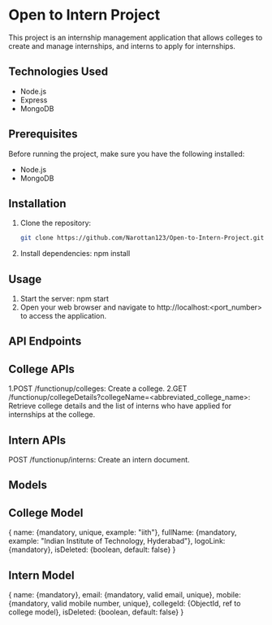 # Open to Intern Project

This project is an internship management application that allows colleges to create and manage internships, and interns to apply for internships.

## Technologies Used

- Node.js
- Express
- MongoDB

## Prerequisites

Before running the project, make sure you have the following installed:

- Node.js
- MongoDB

## Installation

1. Clone the repository:

   ```bash
   git clone https://github.com/Narottan123/Open-to-Intern-Project.git
2. Install dependencies: npm install

## Usage

1. Start the server: npm start
2. Open your web browser and navigate to http://localhost:<port_number> to access the application.

## API Endpoints

## College APIs

1.POST /functionup/colleges: Create a college.
2.GET /functionup/collegeDetails?collegeName=<abbreviated_college_name>: Retrieve college details and the list of interns who have applied for internships at the college.

## Intern APIs

POST /functionup/interns: Create an intern document.

## Models

## College Model

{
  name: {mandatory, unique, example: "iith"},
  fullName: {mandatory, example: "Indian Institute of Technology, Hyderabad"},
  logoLink: {mandatory},
  isDeleted: {boolean, default: false}
}

## Intern Model

{
  name: {mandatory},
  email: {mandatory, valid email, unique},
  mobile: {mandatory, valid mobile number, unique},
  collegeId: {ObjectId, ref to college model},
  isDeleted: {boolean, default: false}
}


